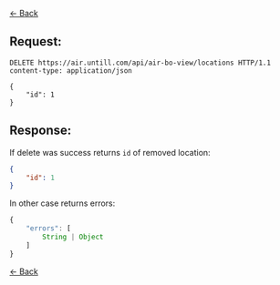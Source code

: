 [← Back](README.md)

## Request: 

```http
DELETE https://air.untill.com/api/air-bo-view/locations HTTP/1.1
content-type: application/json

{
    "id": 1
}
```

## Response: 

If delete was success returns `id` of removed location:

```json
{
    "id": 1
}
```

In other case returns errors:

```javascript
{
    "errors": [
        String | Object
    ]
}
```

[← Back](README.md)